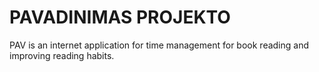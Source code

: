# PAVADINIMAS PROJEKTO
PAV is an internet application for time management for book reading and improving reading habits.

## 
